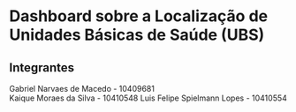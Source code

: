 # Dashboard sobre a Localização de Unidades Básicas de Saúde (UBS)

## Integrantes

Gabriel Narvaes de Macedo - 10409681 \
Kaique Moraes da Silva - 10410548
Luis Felipe Spielmann Lopes - 10410554
